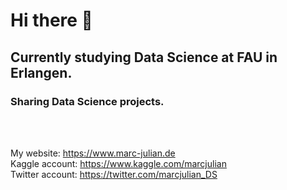 # Hi there 👋

## Currently studying Data Science at FAU in Erlangen.

### Sharing Data Science projects.
<br><br>

My website: https://www.marc-julian.de
<br>
Kaggle account: https://www.kaggle.com/marcjulian
<br>
Twitter account: https://twitter.com/marcjulian_DS
